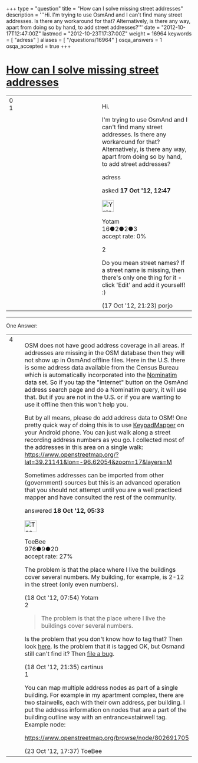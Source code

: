 +++
type = "question"
title = "How can I solve missing street addresses"
description = '''Hi.  I&#x27;m trying to use OsmAnd and I can&#x27;t find many street addresses. Is there any workaround for that? Alternatively, is there any way, apart from doing so by hand, to add street addresses?'''
date = "2012-10-17T12:47:00Z"
lastmod = "2012-10-23T17:37:00Z"
weight = 16964
keywords = [ "adress" ]
aliases = [ "/questions/16964" ]
osqa_answers = 1
osqa_accepted = true
+++

<div class="headNormal">

# [How can I solve missing street addresses](/questions/16964/how-can-i-solve-missing-street-addresses)

</div>

<div id="main-body">

<div id="askform">

<table id="question-table" style="width:100%;">
<colgroup>
<col style="width: 50%" />
<col style="width: 50%" />
</colgroup>
<tbody>
<tr>
<td style="width: 30px; vertical-align: top"><div class="vote-buttons">
<span id="post-16964-upvote" class="ajax-command post-vote up" rel="nofollow" title="I like this post (click again to cancel)"> </span>
<div id="post-16964-score" class="post-score" title="current number of votes">
0
</div>
<span id="post-16964-downvote" class="ajax-command post-vote down" rel="nofollow" title="I dont like this post (click again to cancel)"> </span> <span id="favorite-mark" class="ajax-command favorite-mark" rel="nofollow" title="mark/unmark this question as favorite (click again to cancel)"> </span>
<div id="favorite-count" class="favorite-count">
1
</div>
</div></td>
<td><div id="item-right">
<div class="question-body">
<p>Hi.</p>
<p>I'm trying to use OsmAnd and I can't find many street addresses. Is there any workaround for that? Alternatively, is there any way, apart from doing so by hand, to add street addresses?</p>
</div>
<div id="question-tags" class="tags-container tags">
<span class="post-tag tag-link-adress" rel="tag" title="see questions tagged &#39;adress&#39;">adress</span>
</div>
<div id="question-controls" class="post-controls">
&#10;</div>
<div class="post-update-info-container">
<div class="post-update-info post-update-info-user">
<p>asked <strong>17 Oct '12, 12:47</strong></p>
<img src="https://secure.gravatar.com/avatar/b5503df110a2855854e5656e4340abb6?s=32&amp;d=identicon&amp;r=g" class="gravatar" width="32" height="32" alt="Yotam&#39;s gravatar image" />
<p><span>Yotam</span><br />
<span class="score" title="16 reputation points">16</span><span title="2 badges"><span class="badge1">●</span><span class="badgecount">2</span></span><span title="2 badges"><span class="silver">●</span><span class="badgecount">2</span></span><span title="3 badges"><span class="bronze">●</span><span class="badgecount">3</span></span><br />
<span class="accept_rate" title="Rate of the user&#39;s accepted answers">accept rate:</span> <span title="Yotam has no accepted answers">0%</span></p>
</div>
</div>
<div id="comments-container-16964" class="comments-container">
<span id="16982"></span>
<div id="comment-16982" class="comment">
<div id="post-16982-score" class="comment-score">
2
</div>
<div class="comment-text">
<p>Do you mean street names? If a street name is missing, then there's only one thing for it - click 'Edit' and add it yourself! :)</p>
</div>
<div id="comment-16982-info" class="comment-info">
<span class="comment-age">(17 Oct '12, 21:23)</span> <span class="comment-user userinfo">porjo</span>
</div>
</div>
</div>
<div id="comment-tools-16964" class="comment-tools">
&#10;</div>
<div class="clear">
&#10;</div>
<div id="comment-16964-form-container" class="comment-form-container">
&#10;</div>
<div class="clear">
&#10;</div>
</div></td>
</tr>
</tbody>
</table>

------------------------------------------------------------------------

<div class="tabBar">

<span id="sort-top"></span>

<div class="headQuestions">

One Answer:

</div>

</div>

<span id="16990"></span>

<div id="answer-container-16990" class="answer accepted-answer">

<table style="width:100%;">
<colgroup>
<col style="width: 50%" />
<col style="width: 50%" />
</colgroup>
<tbody>
<tr>
<td style="width: 30px; vertical-align: top"><div class="vote-buttons">
<span id="post-16990-upvote" class="ajax-command post-vote up" rel="nofollow" title="I like this post (click again to cancel)"> </span>
<div id="post-16990-score" class="post-score" title="current number of votes">
4
</div>
<span id="post-16990-downvote" class="ajax-command post-vote down" rel="nofollow" title="I dont like this post (click again to cancel)"> </span> <span class="accept-answer on" rel="nofollow" title="Yotam has selected this answer as the correct answer"> </span>
</div></td>
<td><div class="item-right">
<div class="answer-body">
<p>OSM does not have good address coverage in all areas. If addresses are missing in the OSM database then they will not show up in OsmAnd offline files. Here in the U.S. there is some address data available from the Census Bureau which is automatically incorporated into the <a href="http://nominatim.openstreetmap.org">Nominatim</a> data set. So if you tap the "Internet" button on the OsmAnd address search page and do a Nominatim query, it will use that. But if you are not in the U.S. or if you are wanting to use it offline then this won't help you.</p>
<p>But by all means, please do add address data to OSM! One pretty quick way of doing this is to use <a href="https://wiki.openstreetmap.org/wiki/KeypadMapper">KeypadMapper</a> on your Android phone. You can just walk along a street recording address numbers as you go. I collected most of the addresses in this area on a single walk:<br />
<a href="https://www.openstreetmap.org/?lat=39.21141&amp;lon=-96.62054&amp;zoom=17&amp;layers=M">https://www.openstreetmap.org/?lat=39.21141&amp;lon=-96.62054&amp;zoom=17&amp;layers=M</a></p>
<p>Sometimes addresses can be imported from other (government) sources but this is an advanced operation that you should not attempt until you are a well practiced mapper and have consulted the rest of the community.</p>
</div>
<div class="answer-controls post-controls">
&#10;</div>
<div class="post-update-info-container">
<div class="post-update-info post-update-info-user">
<p>answered <strong>18 Oct '12, 05:33</strong></p>
<img src="https://secure.gravatar.com/avatar/43ae79d3345e19f30ea5f2ea64a9f7bc?s=32&amp;d=identicon&amp;r=g" class="gravatar" width="32" height="32" alt="ToeBee&#39;s gravatar image" />
<p><span>ToeBee</span><br />
<span class="score" title="976 reputation points">976</span><span title="9 badges"><span class="silver">●</span><span class="badgecount">9</span></span><span title="20 badges"><span class="bronze">●</span><span class="badgecount">20</span></span><br />
<span class="accept_rate" title="Rate of the user&#39;s accepted answers">accept rate:</span> <span title="ToeBee has 6 accepted answers">27%</span> </br></p>
</div>
</div>
<div id="comments-container-16990" class="comments-container">
<span id="16992"></span>
<div id="comment-16992" class="comment">
<div id="post-16992-score" class="comment-score">
&#10;</div>
<div class="comment-text">
<p>The problem is that the place where I live the buildings cover several numbers. My building, for example, is 2-12 in the street (only even numbers).</p>
</div>
<div id="comment-16992-info" class="comment-info">
<span class="comment-age">(18 Oct '12, 07:54)</span> <span class="comment-user userinfo">Yotam</span>
</div>
</div>
<span id="17004"></span>
<div id="comment-17004" class="comment">
<div id="post-17004-score" class="comment-score">
2
</div>
<div class="comment-text">
<blockquote>
<p>The problem is that the place where I live the buildings cover several numbers.</p>
</blockquote>
<p>Is the problem that you don't know how to tag that? Then look <a href="https://wiki.openstreetmap.org/wiki/Addresses#Buildings_with_multiple_house_numbers">here</a>. Is the problem that it is tagged OK, but Osmand still can't find it? Then <a href="http://code.google.com/p/osmand/issues/list">file a bug</a>.</p>
</div>
<div id="comment-17004-info" class="comment-info">
<span class="comment-age">(18 Oct '12, 21:35)</span> <span class="comment-user userinfo">cartinus</span>
</div>
</div>
<span id="17139"></span>
<div id="comment-17139" class="comment">
<div id="post-17139-score" class="comment-score">
1
</div>
<div class="comment-text">
<p>You can map multiple address nodes as part of a single building. For example in my apartment complex, there are two stairwells, each with their own address, per building. I put the address information on nodes that are a part of the building outline way with an entrance=stairwell tag. Example node:</p>
<p><a href="https://www.openstreetmap.org/browse/node/802691705">https://www.openstreetmap.org/browse/node/802691705</a></p>
</div>
<div id="comment-17139-info" class="comment-info">
<span class="comment-age">(23 Oct '12, 17:37)</span> <span class="comment-user userinfo">ToeBee</span>
</div>
</div>
</div>
<div id="comment-tools-16990" class="comment-tools">
&#10;</div>
<div class="clear">
&#10;</div>
<div id="comment-16990-form-container" class="comment-form-container">
&#10;</div>
<div class="clear">
&#10;</div>
</div></td>
</tr>
</tbody>
</table>

</div>

<div class="paginator-container-left">

</div>

</div>

</div>

